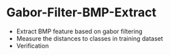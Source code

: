 # Gabor-Filter-BMP-Extract
- Extract BMP feature based on gabor filtering
- Measure the distances to classes in training dataset
- Verification